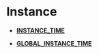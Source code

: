 # Instance<a name="EN-US_TOPIC_0289900683"></a>

-   **[INSTANCE\_TIME](instance_time.md)**  

-   **[GLOBAL\_INSTANCE\_TIME](global_instance_time.md)**  


